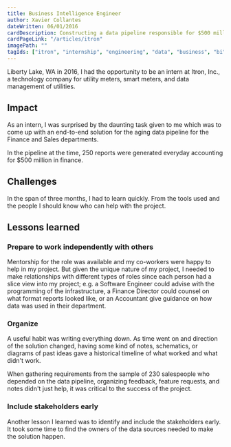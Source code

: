 ```yaml
---
title: Business Intelligence Engineer
author: Xavier Collantes
dateWritten: 06/01/2016
cardDescription: Constructing a data pipeline responsible for $500 million in finance sales.
cardPageLink: "/articles/itron"
imagePath: ""
tagIds: ["itron", "internship", "engineering", "data", "business", "bi"]
---
```


Liberty Lake, WA in 2016, I had the opportunity to be an intern at Itron, Inc.,
a technology company for utility meters, smart meters, and data management of
utilities.

## Impact

As an intern, I was surprised by the daunting task given to me which was to come
up with an end-to-end solution for the aging data pipeline for the Finance and
Sales departments.

In the pipeline at the time, 250 reports were generated everyday accounting for
$500 million in finance.

## Challenges

In the span of three months, I had to learn quickly. From the tools used and the
people I should know who can help with the project.

## Lessons learned

### Prepare to work independently with others

Mentorship for the role was available and my co-workers were happy to help in my
project. But given the unique nature of my project, I needed to make
relationships with different types of roles since each person had a slice view
into my project; e.g. a Software Engineer could advise with the programming of
the infrastructure, a Finance Director could counsel on what format reports
looked like, or an Accountant give guidance on how data was used in their
department.

### Organize

A useful habit was writing everything down. As time went on and direction of the
solution changed, having some kind of notes, schematics, or diagrams of past
ideas gave a historical timeline of what worked and what didn't work.

When gathering requirements from the sample of 230 salespeople who depended on
the data pipeline, organizing feedback, feature requests, and notes didn't just
help, it was critical to the success of the project.

### Include stakeholders early

Another lesson I learned was to identify and include the stakeholders early. It
took some time to find the owners of the data sources needed to make the
solution happen.
